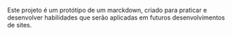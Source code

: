 Este projeto é um protótipo de um marckdown, criado para praticar e desenvolver habilidades que serão aplicadas em futuros desenvolvimentos de sites.
